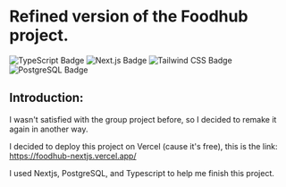 # Refined version of the Foodhub project.

<p>
  <img alt="TypeScript Badge" longdesc="Supports TypeScript" src="https://img.shields.io/badge/TypeScript-3178C6?style=for-the-badge&logo=typescript&logoColor=white" />

  <img alt="Next.js Badge" longdesc="Supports Next.js" src="https://img.shields.io/badge/Next.js-000000?style=for-the-badge&logo=next.js&logoColor=white" />

  <img alt="Tailwind CSS Badge" longdesc="Supports Tailwind CSS" src="https://img.shields.io/badge/Tailwind%20CSS-38B2AC?style=for-the-badge&logo=tailwindcss&logoColor=white" />

  <img alt="PostgreSQL Badge" longdesc="Supports Expo iOS" src="https://img.shields.io/badge/PostgreSQL-316192?style=for-the-badge&logo=postgresql&logoColor=white" />
   
</p>

## Introduction:
I wasn't satisfied with the group project before, so I decided to remake it again in another way.

I decided to deploy this project on Vercel (cause it's free), this is the link: https://foodhub-nextjs.vercel.app/

I used Nextjs, PostgreSQL, and Typescript to help me finish this project.
